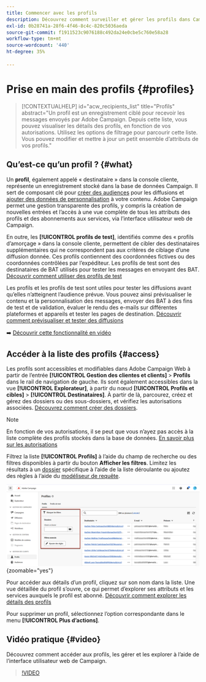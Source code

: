 ```yaml
---
title: Commencer avec les profils
description: Découvrez comment surveiller et gérer les profils dans Campaign Web.
exl-id: 0b28741a-28f6-4f46-8c4c-820c5036aeda
source-git-commit: f1911523c9076188c492da24e0cbe5c760e58a28
workflow-type: tm+mt
source-wordcount: '440'
ht-degree: 35%

---
```


# Prise en main des profils {#profiles}

>[!CONTEXTUALHELP]
>id="acw_recipients_list"
>title="Profils"
>abstract="Un profil est un enregistrement ciblé pour recevoir les messages envoyés par Adobe Campaign. Depuis cette liste, vous pouvez visualiser les détails des profils, en fonction de vos autorisations. Utilisez les options de filtrage pour parcourir cette liste. Vous pouvez modifier et mettre à jour un petit ensemble d’attributs de vos profils."

## Qu’est-ce qu’un profil ? {#what}

Un **profil**, également appelé « destinataire » dans la console cliente, représente un enregistrement stocké dans la base de données Campaign. Il sert de composant clé pour [créer des audiences](create-audience.md) pour les diffusions et [ajouter des données de personnalisation](../personalization/personalize.md) à votre contenu. Adobe Campaign permet une gestion transparente des profils, y compris la création de nouvelles entrées et l’accès à une vue complète de tous les attributs des profils et des abonnements aux services, via l’interface utilisateur web de Campaign.

En outre, les **[!UICONTROL profils de test]**, identifiés comme des « profils d’amorçage » dans la console cliente, permettent de cibler des destinataires supplémentaires qui ne correspondent pas aux critères de ciblage d’une diffusion donnée. Ces profils contiennent des coordonnées fictives ou des coordonnées contrôlées par l’expéditeur. Les profils de test sont des destinataires de BAT utilisés pour tester les messages en envoyant des BAT. [Découvrir comment utiliser des profils de test](test-profiles.md)

Les profils et les profils de test sont utiles pour tester les diffusions avant qu’elles n’atteignent l’audience prévue. Vous pouvez ainsi prévisualiser le contenu et la personnalisation des messages, envoyer des BAT à des fins de test et de validation, évaluer le rendu des e-mails sur différentes plateformes et appareils et tester les pages de destination. [Découvrir comment prévisualiser et tester des diffusions](../preview-test/preview-test.md)

➡️ [Découvrir cette fonctionnalité en vidéo](#video)

## Accéder à la liste des profils {#access}

Les profils sont accessibles et modifiables dans Adobe Campaign Web à partir de l’entrée **[!UICONTROL Gestion des clientes et clients]** > **Profils** dans le rail de navigation de gauche. Ils sont également accessibles dans la vue **[!UICONTROL Explorateur]**, à partir du nœud **[!UICONTROL Profils et cibles]** > **[!UICONTROL Destinataires]**. À partir de là, parcourez, créez et gérez des dossiers ou des sous-dossiers, et vérifiez les autorisations associées. [Découvrez comment créer des dossiers](../get-started/permissions.md#folders).

>[!NOTE]
>
>En fonction de vos autorisations, il se peut que vous n’ayez pas accès à la liste complète des profils stockés dans la base de données. [En savoir plus sur les autorisations](../get-started/permissions.md)

Filtrez la liste **[!UICONTROL Profils]** à l’aide du champ de recherche ou des filtres disponibles à partir du bouton **Afficher les filtres**. Limitez les résultats à un [dossier](../get-started/permissions.md#folders) spécifique à l’aide de la liste déroulante ou ajoutez des règles à l’aide du [modéliseur de requête](../query/query-modeler-overview.md).

![Filtres disponibles dans la liste des profils](assets/profiles-list-filters.png){zoomable="yes"}

Pour accéder aux détails d’un profil, cliquez sur son nom dans la liste. Une vue détaillée du profil s’ouvre, ce qui permet d’explorer ses attributs et les services auxquels le profil est abonné. [Découvrir comment explorer les détails des profils](create-profile.md)

Pour supprimer un profil, sélectionnez l’option correspondante dans le menu **[!UICONTROL Plus d’actions]**.

## Vidéo pratique {#video}

Découvrez comment accéder aux profils, les gérer et les explorer à l’aide de l’interface utilisateur web de Campaign.

>[!VIDEO](https://video.tv.adobe.com/v/3427293?quality=12)